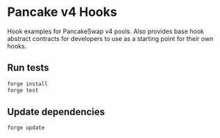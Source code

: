 # Pancake v4 Hooks

Hook examples for PancakeSwap v4 pools.
Also provides base hook abstract contracts for developers to use as a starting
point for their own hooks.

## Run tests
```sh
forge install
forge test
```

## Update dependencies
```sh
forge update
```
